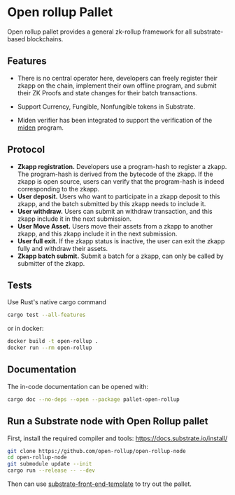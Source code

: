 # Open rollup Pallet

Open rollup pallet provides a general zk-rollup framework for all substrate-based blockchains.

## Features

- There is no central operator here, developers can freely register their zkapp on the chain, implement their own offline program, and submit their ZK Proofs and state changes for their batch transactions.

- Support Currency, Fungible, Nonfungible tokens in Substrate.

- Miden verifier has been integrated to support the verification of the [miden](https://github.com/0xPolygonMiden/miden-vm) program.

## Protocol

- **Zkapp registration.** Developers use a program-hash to register a zkapp. The program-hash is derived from the bytecode of the zkapp. If the zkapp is open source, users can verify that the program-hash is indeed corresponding to the zkapp. 
- **User deposit.** Users who want to participate in a zkapp deposit to this zkapp, and the batch submitted by this zkapp needs to include it.
- **User withdraw.** Users can submit an withdraw transaction, and this zkapp include it in the next submission.
- **User Move Asset.** Users move their assets from a zkapp to another zkapp, and this zkapp include it in the next submission. 
- **User full exit.** If the zkapp status is inactive, the user can exit the zkapp fully and withdraw their assets.
- **Zkapp batch submit.** Submit a batch for a zkapp, can only be called by submitter of the zkapp.

## Tests

Use Rust's native cargo command

```bash
cargo test --all-features
```

or in docker:

```bash
docker build -t open-rollup .
docker run --rm open-rollup
```

## Documentation

The in-code documentation can be opened with:

```bash
cargo doc --no-deps --open --package pallet-open-rollup
```

## Run a Substrate node with Open Rollup pallet

First, install the required compiler and tools: https://docs.substrate.io/install/

```bash
git clone https://github.com/open-rollup/open-rollup-node
cd open-rollup-node
git submodule update --init
cargo run --release -- --dev
```

Then can use [substrate-front-end-template](https://github.com/substrate-developer-hub/substrate-front-end-template) to try out the pallet.

